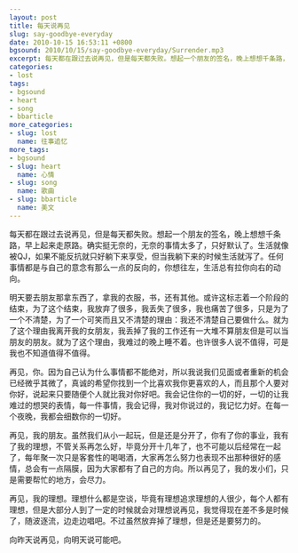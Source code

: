 ```yaml
---
layout: post
title: 每天说再见
slug: say-goodbye-everyday
date: 2010-10-15 16:53:11 +0800
bgsound: 2010/10/15/say-goodbye-everyday/Surrender.mp3
excerpt: 每天都在跟过去说再见，但是每天都失败。想起一个朋友的签名，晚上想想千条路，早上起来走原路。确实挺无奈的，无奈的事情太多了，只好默认了。生活就像被QJ，如果不能反抗就只好躺下来享受，但当我躺下来的时候生活就泻了。任何事情都是与自己的意念有那么一点的反向的，你想往左，生活总有拉你向右的动向。
categories:
- lost
tags:
- bgsound
- heart
- song
- bbarticle
more_categories:
- slug: lost
  name: 往事追忆
more_tags:
- bgsound
- slug: heart
  name: 心情
- slug: song
  name: 歌曲
- slug: bbarticle
  name: 美文
---
```


每天都在跟过去说再见，但是每天都失败。想起一个朋友的签名，晚上想想千条路，早上起来走原路。确实挺无奈的，无奈的事情太多了，只好默认了。生活就像被QJ，如果不能反抗就只好躺下来享受，但当我躺下来的时候生活就泻了。任何事情都是与自己的意念有那么一点的反向的，你想往左，生活总有拉你向右的动向。

明天要去朋友那拿东西了，拿我的衣服，书，还有其他。或许这标志着一个阶段的结束，为了这个结束，我放弃了很多，我丢失了很多，我也痛苦了很多，只是为了一个不清楚，为了一个可笑而且又不清楚的理由：我还不清楚自己要做什么。就为了这个理由我离开我的女朋友，我丢掉了我的工作还有一大堆不算朋友但是可以当朋友的朋友。就为了这个理由，我难过的晚上睡不着。也许很多人说不值得，可是我也不知道值得不值得。

再见，你。因为自己认为什么事情都不能绝对，所以我说我们见面或者重新的机会已经微乎其微了，真诚的希望你找到一个比喜欢我你更喜欢的人，而且那个人要对你好，说起来只要随便个人就比我对你好吧。我会记住你的一切的好，一切的让我难过的想哭的表情，每一件事情，我会记得，我对你说过的，我记忆力好。在每一个夜晚，我都会细数你的一切好。

再见，我的朋友。虽然我们从小一起玩，但是还是分开了，你有了你的事业，我有了我的理想，不管关系再怎么好，毕竟分开十几年了，也不可能以后经常在一起了，每年聚一次只是客套性的喝喝酒，大家再怎么努力也表现不出那种很好的感情，总会有一点隔膜，因为大家都有了自己的方向。所以再见了，我的发小们，只是需要帮忙的地方，会尽力。

再见，我的理想。理想什么都是空谈，毕竟有理想追求理想的人很少，每个人都有理想，但是大部分人到了一定的时候就会对理想说再见，我觉得现在差不多是时候了，随波逐流，边走边唱吧。不过虽然放弃掉了理想，但是还是要努力的。

向昨天说再见，向明天说可能吧。

